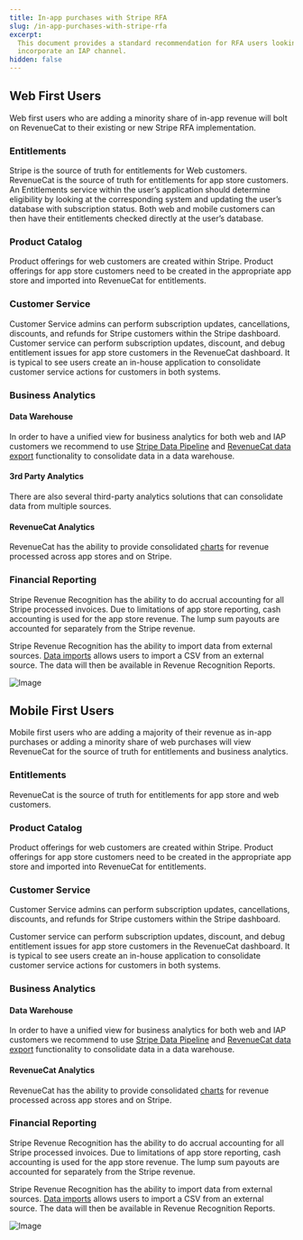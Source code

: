 ```yaml
---
title: In-app purchases with Stripe RFA
slug: /in-app-purchases-with-stripe-rfa
excerpt:
  This document provides a standard recommendation for RFA users looking to
  incorporate an IAP channel.
hidden: false
---
```


## Web First Users

Web first users who are adding a minority share of in-app revenue will bolt on RevenueCat to their existing or new Stripe RFA implementation.

### Entitlements

Stripe is the source of truth for entitlements for Web customers. RevenueCat is the source of truth for entitlements for app store customers. An Entitlements service within the user’s application should determine eligibility by looking at the corresponding system and updating the user’s database with subscription status. Both web and mobile customers can then have their entitlements checked directly at the user’s database.

### Product Catalog

Product offerings for web customers are created within Stripe. Product offerings for app store customers need to be created in the appropriate app store and imported into RevenueCat for entitlements.

### Customer Service

Customer Service admins can perform subscription updates, cancellations, discounts, and refunds for Stripe customers within the Stripe dashboard. Customer service can perform subscription updates, discount, and debug entitlement issues for app store customers in the RevenueCat dashboard. It is typical to see users create an in-house application to consolidate customer service actions for customers in both systems.

### Business Analytics

#### Data Warehouse

In order to have a unified view for business analytics for both web and IAP customers we recommend to use [Stripe Data Pipeline](https://stripe.com/data-pipeline) and [RevenueCat data export](/scheduled-data-exports) functionality to consolidate data in a data warehouse.

#### 3rd Party Analytics

There are also several third-party analytics solutions that can consolidate data from multiple sources.

#### RevenueCat Analytics

RevenueCat has the ability to provide consolidated [charts](/charts) for revenue processed across app stores and on Stripe.

### Financial Reporting

Stripe Revenue Recognition has the ability to do accrual accounting for all Stripe processed invoices. Due to limitations of app store reporting, cash accounting is used for the app store revenue. The lump sum payouts are accounted for separately from the Stripe revenue.

Stripe Revenue Recognition has the ability to import data from external sources. [Data imports](https://stripe.com/docs/revenue-recognition/data-import) allows users to import a CSV from an external source. The data will then be available in Revenue Recognition Reports.

![Image](https://files.readme.io/7fd1cb2-stripe_rfa_1.png)

## Mobile First Users

Mobile first users who are adding a majority of their revenue as in-app purchases or adding a minority share of web purchases will view RevenueCat for the source of truth for entitlements and business analytics.

### Entitlements

RevenueCat is the source of truth for entitlements for app store and web customers.

### Product Catalog

Product offerings for web customers are created within Stripe. Product offerings for app store customers need to be created in the appropriate app store and imported into RevenueCat for entitlements.

### Customer Service

Customer Service admins can perform subscription updates, cancellations, discounts, and refunds for Stripe customers within the Stripe dashboard.

Customer service can perform subscription updates, discount, and debug entitlement issues for app store customers in the RevenueCat dashboard. It is typical to see users create an in-house application to consolidate customer service actions for customers in both systems.

### Business Analytics

#### Data Warehouse

In order to have a unified view for business analytics for both web and IAP customers we recommend to use [Stripe Data Pipeline](https://stripe.com/data-pipeline) and [RevenueCat data export](/scheduled-data-exports) functionality to consolidate data in a data warehouse.

#### RevenueCat Analytics

RevenueCat has the ability to provide consolidated [charts](/charts) for revenue processed across app stores and on Stripe.

### Financial Reporting

Stripe Revenue Recognition has the ability to do accrual accounting for all Stripe processed invoices. Due to limitations of app store reporting, cash accounting is used for the app store revenue. The lump sum payouts are accounted for separately from the Stripe revenue.

Stripe Revenue Recognition has the ability to import data from external sources. [Data imports](https://stripe.com/docs/revenue-recognition/data-import) allows users to import a CSV from an external source. The data will then be available in Revenue Recognition Reports.

![Image](https://files.readme.io/c6fb4f4-stripe_rfa_2.png)
